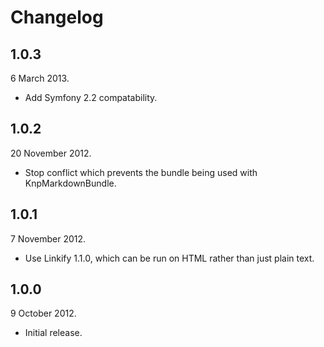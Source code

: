 Changelog
=========

1.0.3
-----

6 March 2013.

* Add Symfony 2.2 compatability.

1.0.2
-----

20 November 2012.

* Stop conflict which prevents the bundle being used with KnpMarkdownBundle.

1.0.1
-----

7 November 2012.

* Use Linkify 1.1.0, which can be run on HTML rather than just plain text.

1.0.0
-----

9 October 2012.

* Initial release.
